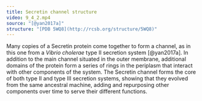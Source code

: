 ```yaml
---
title: Secretin channel structure
video: 9_4_2.mp4
source: "[@yan2017a]"
structure: "[PDB 5WQ8](http://rcsb.org/structure/5WQ8)"
---
```


Many copies of a Secretin protein come together to form a channel, as in this one from a *Vibrio cholerae* type II secretion system [@yan2017a]. In addition to the main channel situated in the outer membrane, additional domains of the protein form a series of rings in the periplasm that interact with other components of the system. The Secretin channel forms the core of both type II and type III secretion systems, showing that they evolved from the same ancestral machine, adding and repurposing other components over time to serve their different functions.

